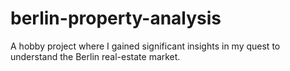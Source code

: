 # berlin-property-analysis
A hobby project where I gained significant insights in my quest to understand the Berlin real-estate market.
